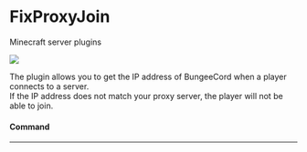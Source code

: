 # FixProxyJoin
Minecraft server plugins

<img float="left" src="https://zorotex.org/kartinki/gitimg.jpg">

The plugin allows you to get the IP address of BungeeCord when a player connects to a server.
<br/>
If the IP address does not match your proxy server, the player will not be able to join.

#### Command
***
